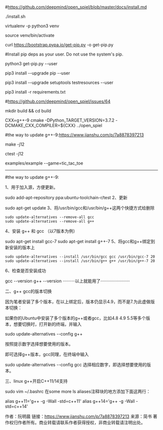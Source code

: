 #https://github.com/deepmind/open_spiel/blob/master/docs/install.md

./install.sh

virtualenv -p python3 venv

source venv/bin/activate

curl https://bootstrap.pypa.io/get-pip.py -o get-pip.py

#Install pip deps as your user. Do not use the system's pip.

python3 get-pip.py --user

pip3 install --upgrade pip --user

pip3 install --upgrade setuptools testresources --user

pip3 install -r requirements.txt


#https://github.com/deepmind/open_spiel/issues/64

mkdir build && cd build

CXX=g++-9 cmake -DPython_TARGET_VERSION=3.7.2 -DCMAKE_CXX_COMPILER=${CXX} ../open_spiel

#the way to update g++-9:https://www.jianshu.com/p/7a8878397213

make -j12

ctest -j12

examples/example --game=tic_tac_toe





----------------------------------------------------------------------------------------------------------------------------------
#the way to update g++-9:

1、用于加入源，方便更新。

sudo add-apt-repository ppa:ubuntu-toolchain-r/test
2、更新

sudo apt-get update
3、将/usr/bin/gcc和/usr/bin/g++这两个快捷方式给删除

    sudo update-alternatives --remove-all gcc
    sudo update-alternatives --remove-all g++
4、安装 g++ 和 gcc （以7版本为例）

   sudo apt-get install gcc-7
   sudo apt-get install g++-7
5、将gcc和g++绑定到新安装的版本上

    sudo update-alternatives --install /usr/bin/gcc gcc /usr/bin/gcc-7 20
    sudo update-alternatives --install /usr/bin/g++ g++ /usr/bin/g++-7 20
6、检查是否安装成功

   gcc --version
   g++ --version
··········以上就能用了························

二、g++ gcc的版本切换

因为笔者安装了多个版本，在以上绑定后，版本仍显示4.9，而不是7.为此虚做版本切换：

如果你的Ubuntu中安装了多个版本的g++或者gcc，比如4.8 4.9 5.5等多个版本，想要切换时，打开新的终端，并输入

sudo update-alternatives --config g++

按照提示数字选择想要使用的版本。

即可选择g++版本，gcc同理，在终端中输入

sudo update-alternatives --config gcc
选择相应数字，即选择想要使用的版本。

三、linux g++开启C++11/14支持

sudo vim ~/.bashrc
在some more ls aliases注释块的地方添加下面这两行：

alias g++11='g++ -g -Wall -std=c++11'
alias g++14='g++ -g -Wall -std=c++14'

作者：阮明晨
链接：https://www.jianshu.com/p/7a8878397213
来源：简书
著作权归作者所有。商业转载请联系作者获得授权，非商业转载请注明出处。

